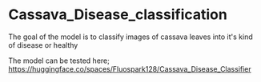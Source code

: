 # Cassava_Disease_classification

The goal of the model is to classify images of cassava leaves into it's kind of disease or healthy 

The model can be tested here; https://huggingface.co/spaces/Fluospark128/Cassava_Disease_Classifier

